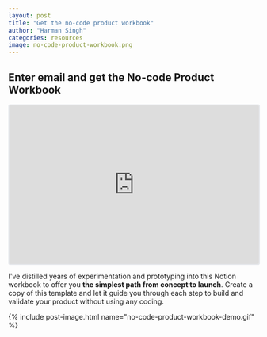 ```yaml
---
layout: post
title: "Get the no-code product workbook"
author: "Harman Singh"
categories: resources
image: no-code-product-workbook.png
---
```


## Enter email and get the No-code Product Workbook

<iframe src="https://embeds.beehiiv.com/8b75ae63-e97f-48f4-a9a6-ed9919a7c600" data-test-id="beehiiv-embed" width="100%" height="320" frameborder="0" scrolling="no" style="border-radius: 4px; border: 2px solid #e5e7eb; margin: 0; background-color: transparent;"></iframe>

I've distilled years of experimentation and prototyping into this Notion workbook to offer you **the simplest path from concept to launch**.
Create a copy of this template and let it guide you through each step to build and validate your product without using any coding.

{% include post-image.html name="no-code-product-workbook-demo.gif" %}
